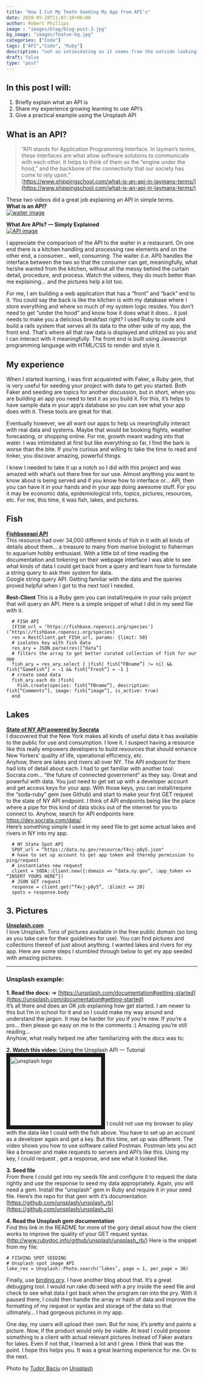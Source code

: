 ```yaml
---
title: "How I Cut My Teeth Seeding My App from API’s"
date: 2020-05-28T11:07:10+06:00
author: Robert Phillips
image : "images/blog/blog-post-3.jpg"
bg_image: "images/featue-bg.jpg"
categories: ["Code"]
tags: ["API","Code", "Ruby"]
description: "not as intimidating as it seems from the outside looking in"
draft: false
type: "post"
---
```



## In this post I will:
1. Briefly explain what an API is
2. Share my experience growing learning to use API’s
3. Give a practical example using the Unsplash API

## What is an API?
> “API stands for Application Programming Interface. In layman’s terms, these interfaces are what allow software solutions to communicate with each other. It helps to think of them as the “engine under the hood,” and the backbone of the connectivity that our society has come to rely upon.”  
> [https://www.shippingschool.com/what-is-an-api-in-laymans-terms/](https://www.shippingschool.com/what-is-an-api-in-laymans-terms/)  

These two videos did a great job explaining an API in simple terms.  
**What is an API?**  
[![waiter image](http://img.youtube.com/vi/s7wmiS2mSXY/0.jpg)](http://www.youtube.com/watch?v=s7wmiS2mSXY)


**What Are APIs? — Simply Explained**  
[![API image](http://img.youtube.com/vi/OVvTv9Hy91Q/0.jpg)](http://www.youtube.com/watch?v=OVvTv9Hy91Q)

I appreciate the comparison of the API to the waiter in a restaurant. On one end there is a kitchen handling and processing raw elements and on the other end, a consumer… well, consuming. The waiter (i.e. API) handles the interface between the two so that the consumer can get, meaningfully, what he/she wanted from the kitchen, without all the messy behind the curtain detail, procedure, and process. Watch the videos, they do much better than me explaining… and the pictures help a lot too.  

For me, I am building a web application that has a “front” and “back” end to it. You could say the back is like the kitchen is with my database where I store everything and where so much of my system logic resides. You don’t need to get “under the hood” and know how it does what it does… it just needs to make you a delicious breakfast right? I used Ruby to code and build a rails system that serves all its data to the other side of my app, the front end. That’s where all that raw data is displayed and utilized so you and I can interact with it meaningfully. The front end is built using Javascript programming language with HTML/CSS to render and style it.  

## My experience
When I started learning, I was first acquainted with Faker, a Ruby gem, that is very useful for seeding your project with data to get you started. Both Faker and seeding are topics for another discussion, but in short, when you are building an app you need to test it as you build it. For this, it’s helps to have sample data in your app’s database so you can see what your app does with it. These tools are great for that.  

Eventually however, we all want our apps to help us meaningfully interact with real data and systems. Maybe that would be booking flights, weather forecasting, or shopping online. For me, growth meant wading into that water. I was intimidated at first but like everything so far, I find the bark is worse than the bite. If you’re curious and willing to take the time to read and tinker, you discover amazing, powerful things.  

I knew I needed to take it up a notch so I did with this project and was amazed with what’s out there free for our use. Almost anything you want to know about is being served and if you know how to interface or… API, then you can have it in your hands and in your app doing awesome stuff. For you it may be economic data, epidemiological info, topics, pictures, resources, etc. For me, this time, it was fish, lakes, and pictures.  

## Fish
**[Fishbaseapi API](https://fishbaseapi.readme.io/])**  
This resource had over 34,000 different kinds of fish in it with all kinds of details about them... a treasure to many from marine biologist to fisherman to aquarium hobby enthusiast. 
With a little bit of time reading the documentation and tinkering on their webpage interface I was able to see what kinds of data I could get back from a query and learn how to formulate a string query to ask their system for data.  
Google string query API. Getting familiar with the data and the queries proved helpful when I got to the next tool I needed.  

**Rest-Client**
This is a Ruby gem you can install/require in your rails project that will query an API. Here is a simple snippet of what I did in my seed file with it.  
```
  # FISH API
  [FISH_url = ‘https://fishbase.ropensci.org/species'](‘https://fishbase.ropensci.org/species)
  res = RestClient.get FISH_url, params: {limit: 50}
  # isolates key with fish data
  res_ary = JSON.parse(res)[“data”]
  # filters the array to get better curated collection of fish for our app
  fish_ary = res_ary.select { |fish| fish[“FBname”] != nil && fish[“GameFish”] = -1 && fish[“Fresh”] = -1 }
  # create seed data
  fish_ary.each do |fish|
    Fish.create(species: fish[“FBname”], description: fish[“Comments”], image: fish[“image”], is_active: true)
  end
```  

## Lakes
**[State of NY API powered by Socrata](https://dev.socrata.com/foundry/data.ny.gov/f4vj-p8y5)**  
I discovered that the New York makes all kinds of useful data it has available to the public for use and consumption. I love it. I suspect having a resource like this really empowers developers to build resources that should enhance New Yorkers’ quality of life, operational efficiency, etc.  
Anyhow, there are lakes and rivers all over NY. The API endpoint for them had lots of detail about each. I had to get familiar with another tool:  
Socrata.com… “the future of connected government” as they say.
Great and powerful with data. You just need to get set up with a developer account and get access keys for your app. With those keys, you can install/require the “soda-ruby” gem (see Github) and start to make your first GET request to the state of NY API endpoint. I think of API endpoints being like the place where a pipe for this kind of data sticks out of the internet for you to connect to. Anyhow, search for API endpoints here https://dev.socrata.com/data/.  
Here’s something simple I used in my seed file to get some actual lakes and rivers in NY into my app.
```
  # NY State Spot API
  SPOT_url = “https://data.ny.gov/resource/f4vj-p8y5.json"
  # have to set up account to get app token and thereby permission to ping/request
  # instantiates new request
  client = SODA::Client.new({:domain => “data.ny.gov”, :app_token => “INSERT YOURS HERE”})
  # JSON GET request
  response = client.get(“f4vj-p8y5”, :$limit => 20)
  spots = response.body
```  

## 3. Pictures
**[ Unsplash.com ](https://www.unsplash.com)**  
I love Unsplash. Tons of pictures available in the free public domain (so long as you take care for their guidelines for use). You can find pictures and collections thereof of just about anything. I wanted lakes and rivers for my app. Here are some steps I stumbled through below to get my app seeded with amazing pictures.  

---

### Unsplash example:  

**1. Read the docs:** => [https://unsplash.com/documentation#getting-started](https://unsplash.com/documentation#getting-started)  
It’s all there and does an OK job explaining how get started. I am newer to this but I’m in school for it and so I could make my way around and understand the jargon. It may be harder for you if you’re new. If you’re a pro… then please go easy on me in the comments :) Amazing you’re still reading…  
Anyhow, what really helped me after familiarizing with the docs was to:

**2. Watch this video:**
Using the Unsplash API — Tutorial
<a href="http://www.youtube.com/watch?feature=player_embedded&v=95wNOAoSyaQ
" target="_blank"><img src="http://img.youtube.com/vi/95wNOAoSyaQ/0.jpg" 
alt="unsplash logo" width="240" height="180" border="10" /></a>
I could not use my browser to play with the data like I could with the fish above. You have to set up an account as a developer again and get a key. But this time, set up was different. The video shows you how to use software called Postman. Postman lets you act like a browser and make requests to servers and API’s like this. Using my key, I could request , get a response, and see what it looked like.

**3. Seed file**  
From there I could get into my seeds file and configure it to request the data rightly and use the response to seed my data appropriately. Again, you will need a gem. Install the “unsplash” gem in Ruby and require it in your seed file. Here’s the repo for that gem with it’s documentation [https://github.com/unsplash/unsplash_rb](https://github.com/unsplash/unsplash_rb)  

**4. Read the Unsplash gem documentation**  
Find this link in the README for more of the gory detail about how the client works to improve the quality of your GET request syntax. (http://www.rubydoc.info/github/unsplash/unsplash_rb/)
Here is the snippet from my file:
```
# FISHING SPOT SEEDING
# Unsplash spot image API
lake_res = Unsplash::Photo.search(‘lakes’, page = 1, per_page = 30)
```  

Finally, use <a href="/blog-post">binding.pry</a>. I have another blog about that. It’s a great debugging tool. I would run rake db:seed with a pry inside the seed file and check to see what data I got back when the program ran into the pry. With it paused there, I could then handle the array or hash of data and improve the formatting of my request or syntax and storage of the data so that ultimately… I had gorgeous pictures in my app.  

One day, my users will upload their own. But for now, it’s pretty and paints a picture. Now, if the product would only be viable. At least I could propose something to a client with actual relevant pictures instead of Faker avatars for lakes. Even if not that, I learned a lot and I grew. I think that was the point.
I hope this helps you. It was a great learning experience for me. On to the next.


Photo by [Tudor Baciu](https://unsplash.com/@baciutudor?utm_source=unsplash&amp;utm_medium=referral&amp;utm_content=creditCopyText) on [Unsplash](https://unsplash.com/s/photos/coffee-code-computer?utm_source=unsplash&amp;utm_medium=referral&amp;utm_content=creditCopyText)